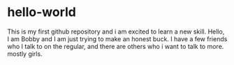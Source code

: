 # hello-world
This is my first github repository and i am excited to learn a new skill.
Hello, I am Bobby and I am just trying to make an honest buck.
I have a few friends who I talk to on the regular, and there are others who i want to talk to more.  mostly girls.
